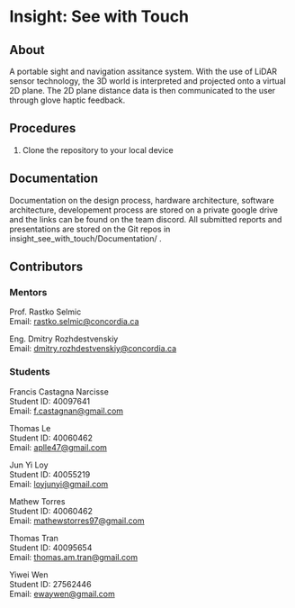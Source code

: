 # Insight: See with Touch

## About
A portable sight and navigation assitance system. With the use of LiDAR sensor technology, the 3D world is interpreted and projected onto a virtual 2D plane. The 2D plane distance data is then communicated to the user through glove haptic feedback.

## Procedures
1. Clone the repository to your local device

## Documentation
Documentation on the design process, hardware architecture, software architecture, developement process are stored on a private google drive and the links can be found on the team discord. All submitted reports and presentations are stored on the Git repos in insight_see_with_touch/Documentation/ .

## Contributors
### Mentors
Prof. Rastko Selmic  
Email: rastko.selmic@concordia.ca  

Eng. Dmitry Rozhdestvenskiy  
Email:  dmitry.rozhdestvenskiy@concordia.ca  

### Students
Francis Castagna Narcisse  
Student ID: 40097641  
Email: f.castagnan@gmail.com  

Thomas Le  
Student ID: 40060462  
Email: aplle47@gmail.com  

Jun Yi Loy  
Student ID: 40055219  
Email: loyjunyi@gmail.com  

Mathew Torres  
Student ID: 40060462  
Email: mathewstorres97@gmail.com  

Thomas Tran  
Student ID: 40095654  
Email: thomas.am.tran@gmail.com  

Yiwei Wen  
Student ID: 27562446  
Email: ewaywen@gmail.com  
